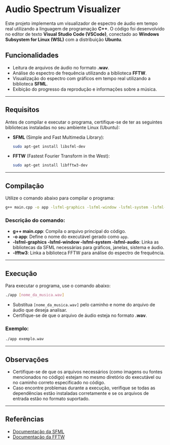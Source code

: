 # Audio Spectrum Visualizer

Este projeto implementa um visualizador de espectro de áudio em tempo real utilizando a linguagem de programação **C++**. O código foi desenvolvido no editor de texto **Visual Studio Code (VSCode)**, conectado ao **Windows Subsystem for Linux (WSL)** com a distribuição **Ubuntu**.

## Funcionalidades
- Leitura de arquivos de áudio no formato **.wav**.
- Análise do espectro de frequência utilizando a biblioteca **FFTW**.
- Visualização do espectro com gráficos em tempo real utilizando a biblioteca **SFML**.
- Exibição do progresso da reprodução e informações sobre a música.

---

## Requisitos
Antes de compilar e executar o programa, certifique-se de ter as seguintes bibliotecas instaladas no seu ambiente Linux (Ubuntu):

- **SFML** (Simple and Fast Multimedia Library):
  ```bash
  sudo apt-get install libsfml-dev
  ```

- **FFTW** (Fastest Fourier Transform in the West):
  ```bash
  sudo apt-get install libfftw3-dev
  ```

---

## Compilação
Utilize o comando abaixo para compilar o programa:

```bash
g++ main.cpp -o app -lsfml-graphics -lsfml-window -lsfml-system -lsfml-audio -lfftw3
```

### Descrição do comando:
- **g++ main.cpp**: Compila o arquivo principal do código.
- **-o app**: Define o nome do executável gerado como `app`.
- **-lsfml-graphics -lsfml-window -lsfml-system -lsfml-audio**: Linka as bibliotecas da SFML necessárias para gráficos, janelas, sistema e áudio.
- **-lfftw3**: Linka a biblioteca FFTW para análise do espectro de frequência.

---

## Execução
Para executar o programa, use o comando abaixo:

```bash
./app [nome_da_musica.wav]
```

- Substitua `[nome_da_musica.wav]` pelo caminho e nome do arquivo de áudio que deseja analisar.
- Certifique-se de que o arquivo de áudio esteja no formato **.wav**.

### Exemplo:
```bash
./app exemplo.wav
```

---

## Observações
- Certifique-se de que os arquivos necessários (como imagens ou fontes mencionados no código) estejam no mesmo diretório do executável ou no caminho correto especificado no código.
- Caso encontre problemas durante a execução, verifique se todas as dependências estão instaladas corretamente e se os arquivos de entrada estão no formato suportado.

---

## Referências
- [Documentação da SFML](https://www.sfml-dev.org/documentation/2.5.1/)
- [Documentação da FFTW](http://www.fftw.org/)
